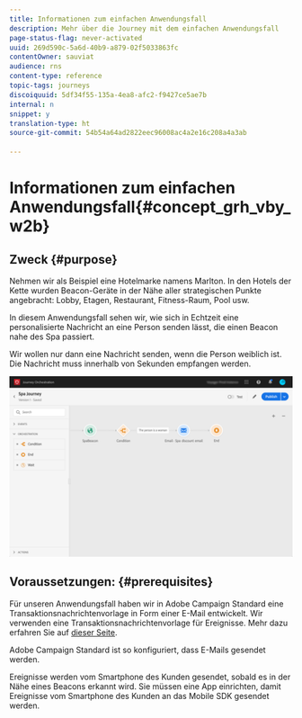 ```yaml
---
title: Informationen zum einfachen Anwendungsfall
description: Mehr über die Journey mit dem einfachen Anwendungsfall
page-status-flag: never-activated
uuid: 269d590c-5a6d-40b9-a879-02f5033863fc
contentOwner: sauviat
audience: rns
content-type: reference
topic-tags: journeys
discoiquuid: 5df34f55-135a-4ea8-afc2-f9427ce5ae7b
internal: n
snippet: y
translation-type: ht
source-git-commit: 54b54a64ad2822eec96008ac4a2e16c208a4a3ab

---
```



# Informationen zum einfachen Anwendungsfall{#concept_grh_vby_w2b}

## Zweck {#purpose}

Nehmen wir als Beispiel eine Hotelmarke namens Marlton. In den Hotels der Kette wurden Beacon-Geräte in der Nähe aller strategischen Punkte angebracht: Lobby, Etagen, Restaurant, Fitness-Raum, Pool usw.

In diesem Anwendungsfall sehen wir, wie sich in Echtzeit eine personalisierte Nachricht an eine Person senden lässt, die einen Beacon nahe des Spa passiert.

Wir wollen nur dann eine Nachricht senden, wenn die Person weiblich ist. Die Nachricht muss innerhalb von Sekunden empfangen werden.

![](../assets/journeyuc1_16.png)

## Voraussetzungen:  {#prerequisites}

Für unseren Anwendungsfall haben wir in Adobe Campaign Standard eine Transaktionsnachrichtenvorlage in Form einer E-Mail entwickelt. Wir verwenden eine Transaktionsnachrichtenvorlage für Ereignisse. Mehr dazu erfahren Sie auf [dieser Seite](https://docs.adobe.com/content/help/de-DE/campaign-standard/using/communication-channels/transactional-messaging/about-transactional-messaging.html).

Adobe Campaign Standard ist so konfiguriert, dass E-Mails gesendet werden.

Ereignisse werden vom Smartphone des Kunden gesendet, sobald es in der Nähe eines Beacons erkannt wird. Sie müssen eine App einrichten, damit Ereignisse vom Smartphone des Kunden an das Mobile SDK gesendet werden.
